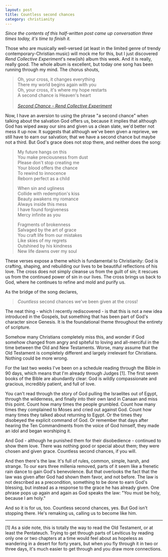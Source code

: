 ```yaml
---
layout: post
title: Countless second chances
category: christianity
---
```


*Since the contents of this half-written post came up conversation three times today, it's time to finish it.*

Those who are musically well-versed (at least in the limited genre of trendy contemporary-Christian music) will mock me for this, but I just discovered *Rend Collective Experiment*'s new(ish) album this week.  And it is really, really good.  The whole album is excellent, but today one song has been running through my mind.  The chorus shouts,

> Oh, your cross, it changes everything <br/>
> There my world begins again with you <br/>
> Oh, your cross, it's where my hope restarts <br/>
> A second chance is Heaven's heart <br/>
> <br/>
> *[Second Chance - Rend Collective Experiment]( https://www.amazon.com/dp/B00B2H0B18?tag=ocbo-20&camp=0&creative=0&linkCode=as4&creativeASIN=B00B2H0B18&adid=1F5N59CPPG1DX2WAK2D8&)*

Now, I have an aversion to using the phrase "a second chance" when talking about the salvation God offers us, because it implies that although God has wiped away our sins and given us a clean slate, we'd better not mess it up now.  It suggests that although we've been given a reprieve, we still have to earn our salvation; that we have a second chance but maybe not a third.  But God's grace does not stop there, and neither does the song:

> My future hangs on this <br/>
> You make preciousness from dust <br/>
> Please don't stop creating me <br/>
> Your blood offers the chance <br/>
> To rewind to innocence <br/>
> Reborn perfect as a child <br/>
>
> When sin and ugliness <br/>
> Collide with redemption's kiss <br/>
> Beauty awakens my romance <br/>
> Always inside this mess <br/>
> I have found forgiveness <br/>
> Mercy infinite as you <br/>
>
> Fragments of brokenness <br/>
> Salvaged by the art of grace <br/>
> You craft life from our mistakes <br/>
> Like skies of my regrets <br/>
> Outshined by his kindness <br/>
> New life dawns over my soul <br/>

These verses expose a theme which is fundamental to Christianity: God is crafting, shaping, and rebuilding our lives to be beautiful reflections of his love.  The cross does not simply cleanse us from the guilt of sin; it rescues us from the continued power of sin in our lives.  The cross brings us back to God, where he continues to refine and mold and purify us.

As the bridge of the song declares,

> *Countless* second chances we've been given at the cross!

The neat thing - which I recently rediscovered - is that this is not a new idea introduced in the Gospels, but something that has been part of God's character since Genesis.  It is the foundational theme throughout the entirety of scripture.

Somehow many Christians completely miss this, and wonder if God somehow changed from angry and spiteful to loving and all-merciful in the time between the Old and New Testaments.  Worse, many assume that the Old Testament is completely different and largely irrelevant for Christians.  Nothing could be more wrong.

For the last two weeks I've been on a schedule reading through the Bible in 90 days, which means that I'm already through Judges \[1\].  The first seven books of the Bible are abundantly clear: God is wildly compassionate and gracious, incredibly patient, and full of love.

You can't read through the story of God pulling the Israelites out of Egypt, through the wilderness, and finally into their own land in Canaan and miss this point.  Count how many times the people grumbled.  Count how many times they complained to Moses and cried out against God.  Count how many times they talked about returning to Egypt.  Or the times they disobeyed the explicit command of God.  Or remember that days after hearing the Ten Commandments from the voice of God himself, they made an idol and began worshiping it.

And God - although he punished them for their disobedience - continued to show them love.  There was nothing good or special about them; they were chosen and given grace.  Countless second chances, if you will.

And then there's the law.  It's full of rules, common, simple, harsh, and strange.  To our ears three millenia removed, parts of it seem like a frenetic rain dance to gain God's benevolence.  But that overlooks the fact that the law was given after God had shown them favor, and not before.  The law is not described as a precondition, something to be done to earn God's blessing, but instead as a response to the grace he has already given.  One phrase pops up again and again as God speaks the law: "You must be holy, because I am holy."

And so it is for us, too.  Countless second chances, yes.  But God isn't stopping there.  He's remaking us, calling us to become like him.

---

\[1\] As a side note, this is totally the way to read the Old Testament, or at least the Pentateuch. Trying to get through parts of Leviticus by reading only one or two chapters at a time would feel about as hopeless as wandering in a desert for forty years, but when you fly through it in two or three days, it's much easier to get through and you draw more connections.

